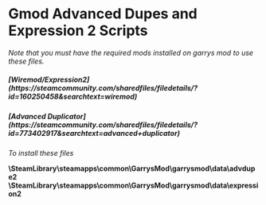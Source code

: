 <h1> Gmod Advanced Dupes and Expression 2 Scripts </h1>
<em> Note that you must have the required mods installed on garrys mod to use these files. </em>

<h5> [Wiremod/Expression2] (https://steamcommunity.com/sharedfiles/filedetails/?id=160250458&searchtext=wiremod) </h5>
<h5> [Advanced Duplicator] (https://steamcommunity.com/sharedfiles/filedetails/?id=773402917&searchtext=advanced+duplicator) </h5>

<em> To install these files </em>



<strong> \SteamLibrary\steamapps\common\GarrysMod\garrysmod\data\advdupe2 </strong>
<strong> \SteamLibrary\steamapps\common\GarrysMod\garrysmod\data\expression2 </strong>
